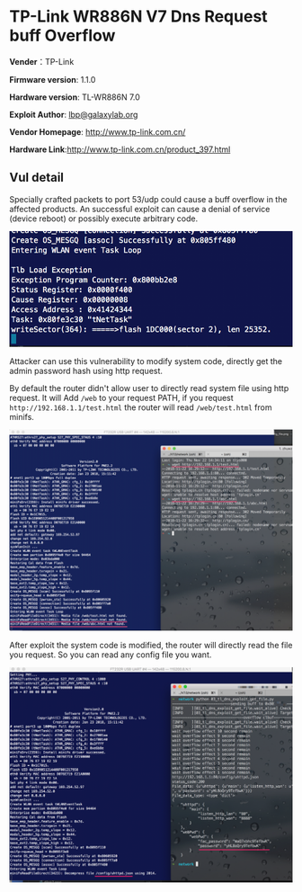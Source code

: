 # TP-Link WR886N V7 Dns Request buff Overflow 

**Vender**：TP-Link

**Firmware version**: 1.1.0

**Hardware version**: TL-WR886N 7.0

**Exploit Author**: lbp@galaxylab.org

**Vendor Homepage**: http://www.tp-link.com.cn/

**Hardware Link**:http://www.tp-link.com.cn/product_397.html

## Vul detail ##
Specially crafted packets to port 53/udp could cause a buff overflow in the affected products. An successful exploit can cause a denial of service (device reboot) or possibly execute arbitrary code.


![](tNetTask_crash.png)

Attacker can use this vulnerability to modify system code, directly get the admin password hash using http request.

By default the router didn't allow user to directly read system file using http request. It will Add `/web` to your request PATH, if you request `http://192.168.1.1/test.html` the router will read `/web/test.html` from minifs.

![](http_request_before_exploit.png)


After exploit the system code is modified, the router will directly read the file you request. So you can read any config file you want.


![](http_request_after_exploit.png)


